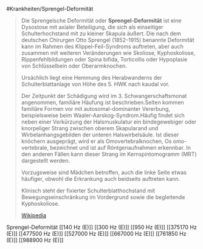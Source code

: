 #Krankheiten/Sprengel-Deformität

> Die Sprengelsche Deformität oder **Sprengel-Deformität** ist eine Dysostose mit axialer Beteiligung, die sich als einseitiger Schulterhochstand mit zu kleiner Skapula äußert. Die nach dem deutschen Chirurgen Otto Sprengel (1852–1915) benannte Deformität kann im Rahmen des Klippel-Feil-Syndroms auftreten, aber auch zusammen mit weiteren Veränderungen wie Skoliose, Kyphoskoliose, Rippenfehlbildungen oder Spina bifida, Torticollis oder Hypoplasie von Schlüsselbein oder Oberarmknochen.
>
> Ursächlich liegt eine Hemmung des Herabwanderns der Schulterblattanlage von Höhe des 5. HWK nach kaudal vor.
>
> Der Zeitpunkt der Schädigung wird im 3. Schwangerschaftsmonat angenommen, familiäre Häufung ist beschrieben.Selten kommen familiäre Formen vor mit autosomal-dominanter Vererbung, beispielsweise beim Waaler-Aarskog-Syndrom.Häufig findet sich neben einer Verkürzung der Halsmuskulatur ein bindegewebiger oder knorpeliger Strang zwischen oberem Skapularand und Wirbelanhangsgebilden der unteren Halswirbelsäule. Ist dieser knöchern ausgeprägt, wird er als Omovertebralknochen, Os omo-vertebrale, bezeichnet und ist auf Röntgenaufnahmen erkennbar. In den anderen Fällen kann dieser Strang im Kernspintomogramm (MRT) dargestellt werden.
>
> 
>
> Vorzugsweise sind Mädchen betroffen, auch die linke Seite etwas häufiger, obwohl die Erkrankung auch beidseits auftreten kann.
>
> Klinisch steht der fixierter Schulterblatthochstand mit Bewegungseinschränkung im Vordergrund sowie die begleitende Kyphoskoliose.
>
> [Wikipedia](https://de.wikipedia.org/wiki/Sprengel-Deformit%C3%A4t)

Sprengel-Deformität
[[140 Hz (E)]]
[[300 Hz (E)]]
[[950 Hz (E)]]
[[375170 Hz (E)]]
[[477500 Hz (E)]]
[[527000 Hz (E)]]
[[667000 Hz (E)]]
[[761850 Hz (E)]]
[[988900 Hz (E)]]